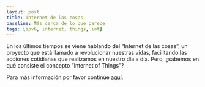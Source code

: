 ```yaml
---
layout: post
title: Internet de las cosas
baseline: Más cerca de lo que parece
tags: [ipv6, internet, things, iot]
---
```


<p>En los últimos tiempos se viene hablando del “Internet de las cosas”, un proyecto que está llamado a revolucionar nuestras vidas, facilitando las acciones cotidianas que realizamos en nuestro día a día. Pero, ¿sabemos en qué consiste el concepto “Internet of Things”?</p>

Para más información por favor continúe <a href="http://coregroupco.github.io/iot.html">aquí</a>.
